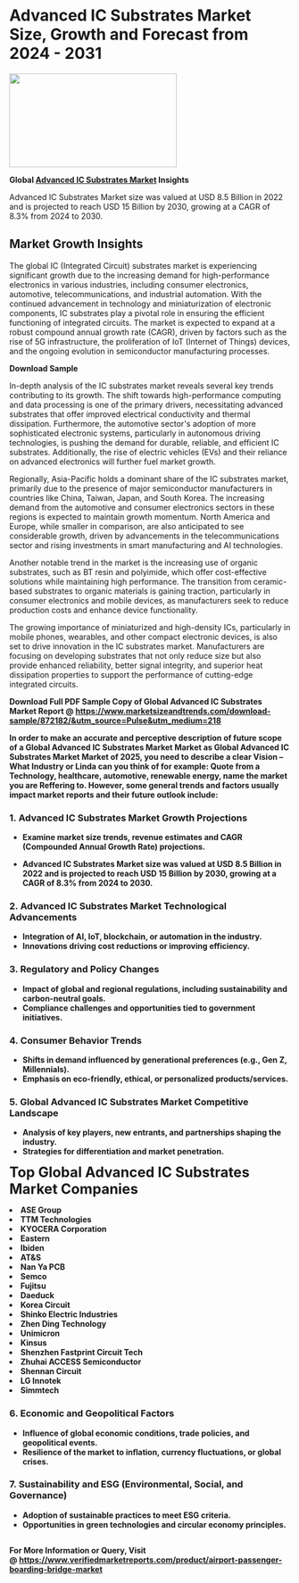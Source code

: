 <H1>Advanced IC Substrates Market Size, Growth and Forecast from 2024 - 2031</H1><img class="aligncenter size-medium wp-image-584254" src="https://thirdeyenews.in/wp-content/uploads/2024/09/Global-Market-Research-300x168.jpeg" alt="" width="300" height="168" /><p><strong>Global&nbsp;<a href="https://www.marketsizeandtrends.com/download-sample/872182/&amp;utm_source=Pulse&amp;utm_medium=218">Advanced IC Substrates Market</a> Insights</strong></p><p>Advanced IC Substrates Market size was valued at USD 8.5 Billion in 2022 and is projected to reach USD 15 Billion by 2030, growing at a CAGR of 8.3% from 2024 to 2030.</p><p><h2>Market Growth Insights</h2> <p>The global IC (Integrated Circuit) substrates market is experiencing significant growth due to the increasing demand for high-performance electronics in various industries, including consumer electronics, automotive, telecommunications, and industrial automation. With the continued advancement in technology and miniaturization of electronic components, IC substrates play a pivotal role in ensuring the efficient functioning of integrated circuits. The market is expected to expand at a robust compound annual growth rate (CAGR), driven by factors such as the rise of 5G infrastructure, the proliferation of IoT (Internet of Things) devices, and the ongoing evolution in semiconductor manufacturing processes.</p> <p><strong>Download Sample</strong></p> <p>In-depth analysis of the IC substrates market reveals several key trends contributing to its growth. The shift towards high-performance computing and data processing is one of the primary drivers, necessitating advanced substrates that offer improved electrical conductivity and thermal dissipation. Furthermore, the automotive sector's adoption of more sophisticated electronic systems, particularly in autonomous driving technologies, is pushing the demand for durable, reliable, and efficient IC substrates. Additionally, the rise of electric vehicles (EVs) and their reliance on advanced electronics will further fuel market growth.</p> <p>Regionally, Asia-Pacific holds a dominant share of the IC substrates market, primarily due to the presence of major semiconductor manufacturers in countries like China, Taiwan, Japan, and South Korea. The increasing demand from the automotive and consumer electronics sectors in these regions is expected to maintain growth momentum. North America and Europe, while smaller in comparison, are also anticipated to see considerable growth, driven by advancements in the telecommunications sector and rising investments in smart manufacturing and AI technologies.</p> <p>Another notable trend in the market is the increasing use of organic substrates, such as BT resin and polyimide, which offer cost-effective solutions while maintaining high performance. The transition from ceramic-based substrates to organic materials is gaining traction, particularly in consumer electronics and mobile devices, as manufacturers seek to reduce production costs and enhance device functionality.</p> <p>The growing importance of miniaturized and high-density ICs, particularly in mobile phones, wearables, and other compact electronic devices, is also set to drive innovation in the IC substrates market. Manufacturers are focusing on developing substrates that not only reduce size but also provide enhanced reliability, better signal integrity, and superior heat dissipation properties to support the performance of cutting-edge integrated circuits.</p> <p><strong></p><p><span class=""><strong>Download Full PDF Sample Copy of Global Advanced IC Substrates Market Report</strong> @ <a href="https://www.marketsizeandtrends.com/download-sample/872182/&amp;utm_source=Pulse&amp;utm_medium=218" target="_blank">https://www.marketsizeandtrends.com/download-sample/872182/&amp;utm_source=Pulse&amp;utm_medium=218</a></span></p><p>In order to make an accurate and perceptive description of future scope of a Global&nbsp;Advanced IC Substrates Market Market as Global&nbsp;Advanced IC Substrates Market Market of 2025, you need to describe a clear Vision &ndash; What Industry or Linda can you think of for example: Quote from a Technology, healthcare, automotive, renewable energy, name the market you are Reffering to. However, some general trends and factors usually impact market reports and their future outlook include:</p><h3>1.&nbsp;<strong>Advanced IC Substrates Market Growth Projections</strong></h3><ul><li>Examine market size trends, revenue estimates and CAGR (Compounded Annual Growth Rate) projections.</li><li><p>Advanced IC Substrates Market size was valued at USD 8.5 Billion in 2022 and is projected to reach USD 15 Billion by 2030, growing at a CAGR of 8.3% from 2024 to 2030.</p></li></ul><h3>2.&nbsp;<strong>Advanced IC Substrates Market Technological Advancements</strong></h3><ul><li>Integration of AI, IoT, blockchain, or automation in the industry.</li><li>Innovations driving cost reductions or improving efficiency.</li></ul><h3>3.&nbsp;<strong>Regulatory and Policy Changes</strong></h3><ul><li>Impact of global and regional regulations, including sustainability and carbon-neutral goals.</li><li>Compliance challenges and opportunities tied to government initiatives.</li></ul><h3>4.&nbsp;<strong>Consumer Behavior Trends</strong></h3><ul><li>Shifts in demand influenced by generational preferences (e.g., Gen Z, Millennials).</li><li>Emphasis on eco-friendly, ethical, or personalized products/services.</li></ul><h3>5.&nbsp;<strong>Global Advanced IC Substrates Market Competitive Landscape</strong></h3><ul><li>Analysis of key players, new entrants, and partnerships shaping the industry.</li><li>Strategies for differentiation and market penetration.</li></ul><p data-pm-slice="1 1 []"><span style="color: inherit; font-family: inherit; font-size: 25px;">Top Global Advanced IC Substrates Market Companies</span></p><div class="" data-test-id=""><p><li>ASE Group</li><li> TTM Technologies</li><li> KYOCERA Corporation</li><li> Eastern</li><li> Ibiden</li><li> AT&S</li><li> Nan Ya PCB</li><li> Semco</li><li> Fujitsu</li><li> Daeduck</li><li> Korea Circuit</li><li> Shinko Electric Industries</li><li> Zhen Ding Technology</li><li> Unimicron</li><li> Kinsus</li><li> Shenzhen Fastprint Circuit Tech</li><li> Zhuhai ACCESS Semiconductor</li><li> Shennan Circuit</li><li> LG Innotek</li><li> Simmtech</li></p></div><h3>6.&nbsp;<strong>Economic and Geopolitical Factors</strong></h3><ul><li>Influence of global economic conditions, trade policies, and geopolitical events.</li><li>Resilience of the market to inflation, currency fluctuations, or global crises.</li></ul><h3>7.&nbsp;<strong>Sustainability and ESG (Environmental, Social, and Governance)</strong></h3><ul><li>Adoption of sustainable practices to meet ESG criteria.</li><li>Opportunities in green technologies and circular economy principles.</li></ul><h2><strong style="font-size: 14px;">For More Information or Query, Visit @&nbsp;</strong><a style="background-color: #ffffff; font-size: 14px;" href="https://www.marketsizeandtrends.com/report/advanced-ic-substrates-market/" target="_blank">https://www.verifiedmarketreports.com/product/airport-passenger-boarding-bridge-market</a></h2>
